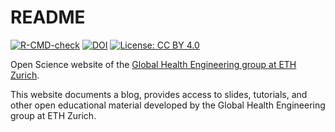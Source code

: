 # README

<!-- badges: start -->

[![R-CMD-check](https://github.com/Global-Health-Engineering/biogasoutcomes/actions/workflows/R-CMD-check.yaml/badge.svg)](https://github.com/Global-Health-Engineering/biogasoutcomes/actions/workflows/R-CMD-check.yaml)
[![DOI](https://zenodo.org/badge/DOI/10.5281/zenodo.8318368.svg)](https://doi.org/10.5281/zenodo.8318368)
[![License: CC BY
4.0](https://img.shields.io/badge/License-CC_BY_4.0-lightgrey.svg)](https://creativecommons.org/licenses/by/4.0/)

<!-- badges: end -->

Open Science website of the [Global Health Engineering group at ETH Zurich](https://ghe.ethz.ch/). 

This website documents a blog, provides access to slides, tutorials, and other open educational material developed by the Global Health Engineering group at ETH Zurich.